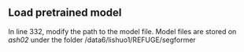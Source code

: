 ## Load pretrained model
In line 332, modify the path to the model file.
Model files are stored on *ash02* under the folder /data6/lishuo1/REFUGE/segformer